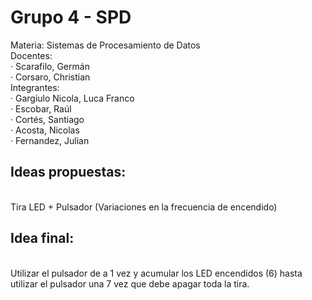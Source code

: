 # Grupo 4 - SPD<br>
Materia: Sistemas de Procesamiento de Datos<br>
Docentes:<br>
·         Scarafilo, Germán
<br>·         Corsaro, Christian
<br>Integrantes:<br>
·         Gargiulo Nicola, Luca Franco
<br>·         Escobar, Raúl
<br>·         Cortés, Santiago
<br>·         Acosta, Nicolas
<br>·         Fernandez, Julian

<h2>Ideas propuestas:</h2><br>
Tira LED + Pulsador (Variaciones en la frecuencia de encendido)<br>

<h2>Idea final:</h2><br>
Utilizar el pulsador de a 1 vez y acumular los LED encendidos (6) hasta utilizar el pulsador una 7 vez que debe apagar toda la tira.
